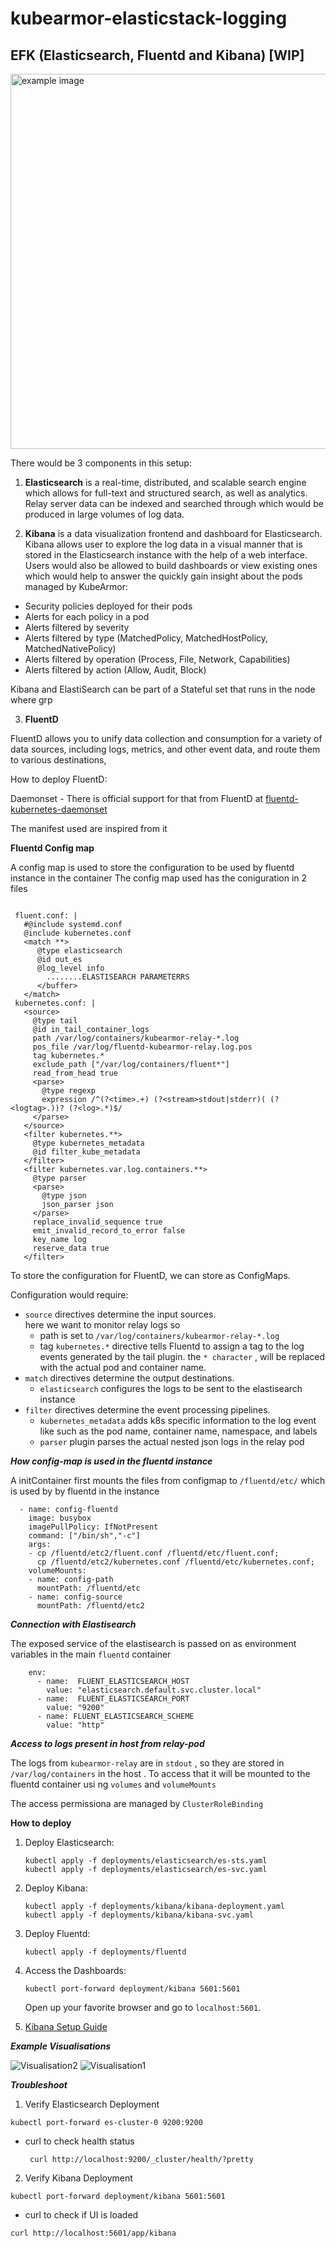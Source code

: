 # kubearmor-elasticstack-logging


## EFK (Elasticsearch, Fluentd and Kibana) [WIP]

<img src="./assets/ka-efk.jpg" alt="example image" width="900" height="600">


There would be 3 components in this setup:

1. **Elasticsearch** is a real-time, distributed, and scalable search engine which allows for full-text and structured search, as well as analytics. Relay server data can be indexed and searched through which would be produced in large volumes of log data.

2. **Kibana** is a data visualization frontend and dashboard for Elasticsearch. Kibana allows user to explore the log data in a visual manner that is stored in the Elasticsearch instance with the help of a web interface. Users would also be allowed to build dashboards or view existing ones which would help to answer the quickly gain insight about the pods managed by KubeArmor:

- Security policies deployed for their pods
- Alerts for each policy in a pod
- Alerts filtered by severity
- Alerts filtered by type (MatchedPolicy, MatchedHostPolicy, MatchedNativePolicy)
- Alerts filtered by operation (Process, File, Network, Capabilities)
- Alerts filtered by action (Allow, Audit, Block)

Kibana and ElastiSearch can be part of a Stateful set that runs in the node where grp

3. **FluentD**

FluentD allows you to unify data collection and consumption for a variety of data sources, including logs, metrics, and other event data, and route them to various destinations, 


How to deploy FluentD:

Daemonset - There is official support for that from FluentD at [fluentd-kubernetes-daemonset](https://github.com/fluent/fluentd-kubernetes-daemonset)

The manifest used are inspired from it

**Fluentd Config map**

A config map is used to store the configuration to be used by fluentd instance in the container
The config map used has the coniguration in 2 files 

```

 fluent.conf: |
   #@include systemd.conf
   @include kubernetes.conf
   <match **>
      @type elasticsearch
      @id out_es
      @log_level info
        ........ELASTISEARCH PARAMETERRS
      </buffer>
   </match>
 kubernetes.conf: |
   <source>
     @type tail
     @id in_tail_container_logs
     path /var/log/containers/kubearmor-relay-*.log
     pos_file /var/log/fluentd-kubearmor-relay.log.pos
     tag kubernetes.*
     exclude_path ["/var/log/containers/fluent*"]
     read_from_head true
     <parse>
       @type regexp
       expression /^(?<time>.+) (?<stream>stdout|stderr)( (?<logtag>.))? (?<log>.*)$/
     </parse>
   </source>
   <filter kubernetes.**>
     @type kubernetes_metadata
     @id filter_kube_metadata
   </filter>
   <filter kubernetes.var.log.containers.**>
     @type parser
     <parse>
       @type json
       json_parser json
     </parse>
     replace_invalid_sequence true
     emit_invalid_record_to_error false
     key_name log
     reserve_data true
   </filter>

```

To store the configuration for FluentD, we can store as ConfigMaps.

Configuration would require:

- `source` directives determine the input sources.   
    here we want to monitor relay logs so 
    * path is set to `/var/log/containers/kubearmor-relay-*.log`
    * tag `kubernetes.*` directive tells Fluentd to assign a tag to the log events generated by the tail plugin. the `* character` ,  will be replaced with the actual pod and container name.
- `match` directives determine the output destinations.
    * `elasticsearch` configures the logs to be sent to the elastisearch instance
- `filter` directives determine the event processing pipelines.
    * `kubernetes_metadata` adds k8s specific information to the log event like such as the pod name, container name, namespace, and labels
    * `parser` plugin parses the actual nested json logs in the relay pod


***How config-map is used in the fluentd instance***

A initContainer first mounts the files from configmap to `/fluentd/etc/` which is used by by fluentd in the instance

      - name: config-fluentd
        image: busybox
        imagePullPolicy: IfNotPresent
        command: ["/bin/sh","-c"]
        args:
        - cp /fluentd/etc2/fluent.conf /fluentd/etc/fluent.conf;
          cp /fluentd/etc2/kubernetes.conf /fluentd/etc/kubernetes.conf;
        volumeMounts:
        - name: config-path
          mountPath: /fluentd/etc
        - name: config-source
          mountPath: /fluentd/etc2
 
 
***Connection with Elastisearch***

The exposed service of the elastisearch is passed on as environment variables in the main `fluentd` container 

        env:
          - name:  FLUENT_ELASTICSEARCH_HOST
            value: "elasticsearch.default.svc.cluster.local"
          - name:  FLUENT_ELASTICSEARCH_PORT
            value: "9200"
          - name: FLUENT_ELASTICSEARCH_SCHEME
            value: "http"


***Access to logs present in host from relay-pod***


The logs from `kubearmor-relay` are in `stdout` , so they are stored in `/var/log/containers` in the host . To access that it will be mounted to the fluentd container usi ng `volumes` and `volumeMounts`

The access permissiona are managed by `ClusterRoleBinding`


**How to deploy**

1. Deploy Elasticsearch:
    ```
    kubectl apply -f deployments/elasticsearch/es-sts.yaml
    kubectl apply -f deployments/elasticsearch/es-svc.yaml
    ```
2. Deploy Kibana:
    ```
    kubectl apply -f deployments/kibana/kibana-deployment.yaml
    kubectl apply -f deployments/kibana/kibana-svc.yaml
    ```
3. Deploy Fluentd:
    ```
    kubectl apply -f deployments/fluentd
    ```
4. Access the Dashboards:
    ```
    kubectl port-forward deployment/kibana 5601:5601
    ```
    Open up your favorite browser and go to `localhost:5601`.


5. [Kibana Setup Guide](./docs/kibana-setup.md)

***Example Visualisations***

![Visualisation2](./assets/final-dashboard2.png)
![Visualisation1](./assets/final-dashboards1.png)

***Troubleshoot***

1. Verify Elasticsearch Deployment

  ```
  kubectl port-forward es-cluster-0 9200:9200
  ```

  * curl to check health status

    ```
     curl http://localhost:9200/_cluster/health/?pretty
     ```

2. Verify Kibana Deployment


  ```
  kubectl port-forward deployment/kibana 5601:5601
  ```
  * curl to check if UI is loaded
  ```
  curl http://localhost:5601/app/kibana
  ```



